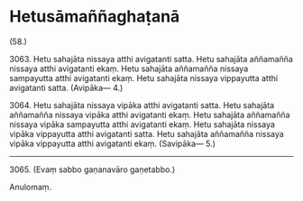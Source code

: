 # Hetusāmaññaghaṭanā

(58.)

3063\. Hetu sahajāta nissaya atthi avigatanti satta. Hetu sahajāta aññamañña nissaya atthi avigatanti ekaṃ. Hetu sahajāta aññamañña nissaya sampayutta atthi avigatanti ekaṃ. Hetu sahajāta nissaya vippayutta atthi avigatanti satta. (Avipāka— 4.)

3064\. Hetu sahajāta nissaya vipāka atthi avigatanti satta. Hetu sahajāta aññamañña nissaya vipāka atthi avigatanti ekaṃ. Hetu sahajāta aññamañña nissaya vipāka sampayutta atthi avigatanti ekaṃ. Hetu sahajāta nissaya vipāka vippayutta atthi avigatanti satta. Hetu sahajāta aññamañña nissaya vipāka vippayutta atthi avigatanti ekaṃ. (Savipāka— 5.)

---

3065\. (Evaṃ sabbo gaṇanavāro gaṇetabbo.)

Anulomaṃ.
